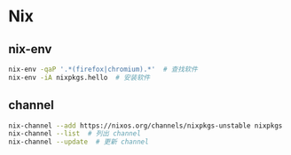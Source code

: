 # Nix

## nix-env

```sh
nix-env -qaP '.*(firefox|chromium).*'  # 查找软件
nix-env -iA nixpkgs.hello  # 安装软件
```

## channel

```sh
nix-channel --add https://nixos.org/channels/nixpkgs-unstable nixpkgs  # 添加 channel
nix-channel --list  # 列出 channel
nix-channel --update  # 更新 channel
```
